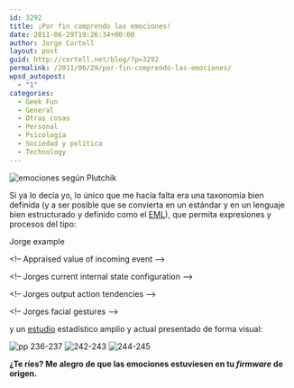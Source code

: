 ```yaml
---
id: 3292
title: ¡Por fin comprendo las emociones!
date: 2011-06-29T19:26:34+00:00
author: Jorge Cortell
layout: post
guid: http://cortell.net/blog/?p=3292
permalink: /2011/06/29/por-fin-comprendo-las-emociones/
wpsd_autopost:
  - "1"
categories:
  - Geek Fun
  - General
  - Otras cosas
  - Personal
  - Psicología
  - Sociedad y polí­tica
  - Technology
---
```

<img class="aligncenter" src="http://farm6.static.flickr.com/5139/5468624509_125233a614.jpg" alt="emociones según Plutchik" />

Si ya lo decía yo, lo único que me hacía falta era una taxonomía bien definida (y a ser posible que se convierta en un estándar y en un lenguaje bien estructurado y definido como el [EML](http://www.w3.org/2005/Incubator/emotion/XGR-emotionml-20081120/)), que permita expresiones y procesos del tipo:

<emotionml xmlns=“http://www.w3.org/2011/06/emotionml”>
  
<metadata>
  
<name>Jorge example</name>
  
</metadata>

<!&#8211; Appraised value of incoming event &#8211;>
  
<emotion>
  
<modality mode=&#8221;senses&#8221;/>
  
<appraisals set=&#8221;scherer\_appraisals\_checks&#8221;>
  
<novelty value=&#8221;0.8&#8243; confidence=&#8221;0.4&#8243;/>
  
<intrinsic-pleasantness value=&#8221;-0.5&#8243; confidence=&#8221;0.8&#8243;/>
  
</appraisals>
  
</emotion>

<!&#8211; Jorges current internal state configuration &#8211;>
  
<emotion>
  
<modality mode=&#8221;internal&#8221;/>
  
<dimensions set=&#8221;arousal\_valence\_potency&#8221;>
  
<arousal value=&#8221;0.3&#8243;/>
  
<valence value=&#8221;0.9&#8243;/>
  
<potency value=&#8221;0.8&#8243;/>
  
</dimensions>
  
</emotion>

<!&#8211; Jorges output action tendencies &#8211;>
  
<emotion>
  
<modality mode=&#8221;body&#8221;/>
  
<action-tendencies set=&#8221;myActionTendencies&#8221;>
  
<charge-energy value=&#8221;0.9&#8243;/>
  
<seek-shelter value=&#8221;0.7&#8243;/>
  
<pickup-object value=&#8221;-0.2&#8243;/>
  
</action-tendencies>
  
</emotion>

<!&#8211; Jorges facial gestures &#8211;>
  
<emotion>
  
<modality mode=&#8221;face&#8221;/>
  
<category set=&#8221;ekman_universal&#8221; name=&#8221;joy&#8221;/>
  
<link role=&#8221;expressedBy&#8221; start=&#8221;0&#8243; end=&#8221;5s&#8221; uri=&#8221;smile.xml&#8221;/>
  
</emotion>
  
</emotionml>

y un [estudio](http://wefeelfine.org/book/) estadístico amplio y actual presentado de forma visual:

<img class="aligncenter" src="http://wefeelfine.org/book/pages/236-237.jpg" alt="pp 236-237" />
  
<img class="aligncenter" src="http://wefeelfine.org/book/pages/242-243.jpg" alt="242-243" />
  
<img class="aligncenter" src="http://wefeelfine.org/book/pages/244-245.jpg" alt="244-245" />

**¿Te ríes? Me alegro de que las emociones estuviesen en tu _firmware_ de origen.**